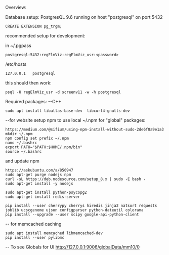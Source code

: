 Overview:

Database setup:
PostgresQL 9.6 running on host "postgresql" on port 5432
```
CREATE EXTENSION pg_trgm;
```
recommended setup for development:

in ~/.pgpass
```
postgresql:5432:regElmViz:regElmViz_usr:<password>
```
/etc/hosts
```
127.0.0.1   postgresql
```
this should then work:
```
psql -U regElmViz_usr -d screenv11 -w -h postgresql
```
Required packages:
--C++
```
sudo apt install libatlas-base-dev  libcurl4-gnutls-dev
```
--for website
setup npm to use local ~/.npm for "global" packages:
```
https://medium.com/@sifium/using-npm-install-without-sudo-2de6f8a9e1a3
mkdir ~/.npm
npm config set prefix ~/.npm
nano ~/.bashrc
export PATH="$PATH:$HOME/.npm/bin"
source ~/.bashrc
```

and update npm
```
https://askubuntu.com/a/850947
sudo apt-get purge nodejs npm
curl -sL https://deb.nodesource.com/setup_8.x | sudo -E bash -
sudo apt-get install -y nodejs
```

```
sudo apt-get install python-psycopg2
sudo apt-get install redis-server

pip install --user cherrypy cherrys hiredis jinja2 natsort requests joblib ucscgenome ujson configparser python-dateutil colorama
pip install --upgrade --user scipy google-api-python-client
```

-- for memcached caching
```
sudo apt install memcached libmemcached-dev
pip install --user pylibmc
```

-- To see Globals for UI
http://127.0.0.1:9006/globalData/mm10/0
